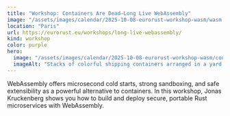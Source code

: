 ```yaml
---
title: "Workshop: Containers Are Dead–Long Live WebAssembly"
image: "/assets/images/calendar/2025-10-08-eurorust-workshop-wasm/wasm.svg"
location: "Paris"
url: https://eurorust.eu/workshops/long-live-webassembly/
kind: workshop
color: purple
hero:
  image: "/assets/images/calendar/2025-10-08-eurorust-workshop-wasm/containers.jpg"
  imageAlt: "Stacks of colorful shipping containers arranged in a yard under a bright blue sky with scattered clouds."
---
```


WebAssembly offers microsecond cold starts, strong sandboxing, and safe extensibility as a powerful alternative to containers. In this workshop, Jonas Kruckenberg shows you how to build and deploy secure, portable Rust microservices with WebAssembly.
